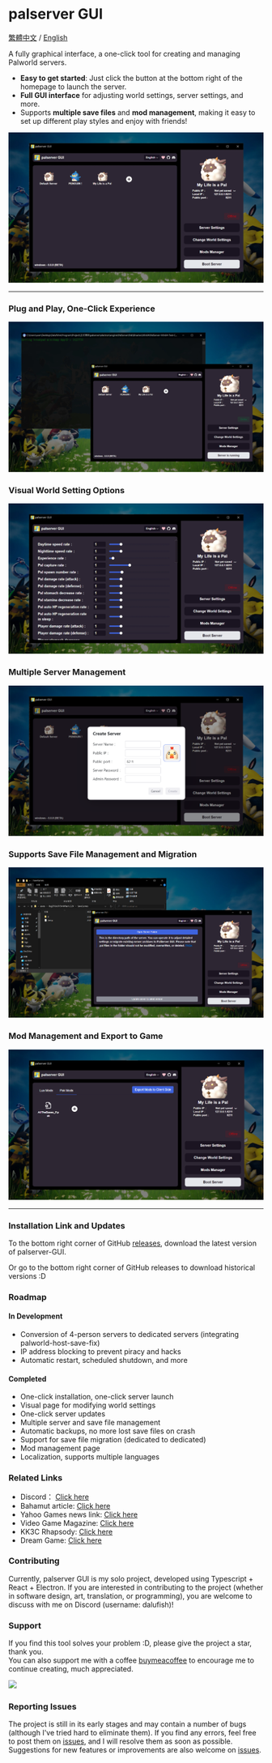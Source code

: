 # palserver GUI

<a href="../README.md">繁體中文</a> / <a href=".">English</a>

A fully graphical interface, a one-click tool for creating and managing Palworld servers.

- **Easy to get started**: Just click the button at the bottom right of the homepage to launch the server.
- **Full GUI interface** for adjusting world settings, server settings, and more.
- Supports **multiple save files** and **mod management**, making it easy to set up different play styles and enjoy with friends!

![alt text](/readme//2en.webp)

---

### Plug and Play, One-Click Experience

![alt text](/readme//1en.webp)

### Visual World Setting Options

![alt text](/readme//3en.webp)

### Multiple Server Management

![alt text](/readme/5en.webp)

### Supports Save File Management and Migration

![alt text](/readme//4en.webp)

### Mod Management and Export to Game

![alt text](/readme//6en.webp)

---

### Installation Link and Updates

To the bottom right corner of GitHub [releases](https://github.com/Dalufishe/palserver-GUI/releases), download the latest version of palserver-GUI.

Or go to the bottom right corner of GitHub releases to download historical versions :D

### Roadmap

#### In Development

- Conversion of 4-person servers to dedicated servers (integrating palworld-host-save-fix)
- IP address blocking to prevent piracy and hacks
- Automatic restart, scheduled shutdown, and more

#### Completed

- One-click installation, one-click server launch
- Visual page for modifying world settings
- One-click server updates
- Multiple server and save file management
- Automatic backups, no more lost save files on crash
- Support for save file migration (dedicated to dedicated)
- Mod management page
- Localization, supports multiple languages

### Related Links

- Discord： [Click here](https://discord.gg/sgMMdUZd3V)
- Bahamut article: [Click here](https://forum.gamer.com.tw/C.php?bsn=71458&snA=2043)
- Yahoo Games news link: [Click here](https://tw.news.yahoo.com/palserver-gui-041354287.html)
- Video Game Magazine: [Click here](https://gank.fanpiece.com/animeradio/%E5%8F%B0%E7%81%A3%E5%A4%A7%E7%A5%9E%E5%89%B5-%E5%B9%BB%E7%8D%B8%E5%B8%95%E9%AD%AF-%E4%B8%80%E9%8D%B5%E9%96%8B%E8%A8%AD%E4%BC%BA%E6%9C%8D%E5%99%A8-%E5%B7%A5%E5%85%B7-%E5%85%A7%E5%BB%BA%E7%B9%81%E4%B8%AD-%E5%9C%96%E5%83%8FUI-c1452714.html)
- KK3C Rhapsody: [Click here](https://kkplay3c.net/steam-pal-server-gui/)
- Dream Game: [Click here](https://www.game735.com/forum.php?mod=viewthread&tid=388027&extra=page%3D1&ordertype=1)

### Contributing

Currently, palserver GUI is my solo project, developed using Typescript + React + Electron. If you are interested in contributing to the project (whether in software design, art, translation, or programming), you are welcome to discuss with me on Discord (username: dalufish)!

### Support

If you find this tool solves your problem :D, please give the project a star, thank you.  
You can also support me with a coffee [buymeacoffee](https://www.buymeacoffee.com/dalufish) to encourage me to continue creating, much appreciated.

<a href="https://www.buymeacoffee.com/Dalufish"><img src="https://img.buymeacoffee.com/button-api/?text=Buy me a coffee&emoji=&slug=Dalufish&button_colour=FFDD00&font_colour=000000&font_family=Comic&outline_colour=000000&coffee_colour=ffffff" /></a>

### Reporting Issues

The project is still in its early stages and may contain a number of bugs (although I've tried hard to eliminate them). If you find any errors, feel free to post them on [issues](https://github.com/Dalufishe/palserver-GUI/issues), and I will resolve them as soon as possible. Suggestions for new features or improvements are also welcome on [issues](https://github.com/Dalufishe/palserver-GUI/issues).
